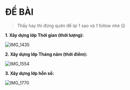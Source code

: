 # ĐỀ BÀI

> Thấy hay thì đừng quên để lại 1 sao và 1 follow nhé 😉

 **1. Xây dựng lớp Thời gian (thời lượng):**

![IMG_1435](https://user-images.githubusercontent.com/84088181/136765825-8d706081-7f57-418c-b9b8-1e6f180378f6.JPG)

 **2. Xây dựng lớp Tháng năm (thời điểm):**

![IMG_1554](https://user-images.githubusercontent.com/84088181/137446527-308e83b8-85b7-4867-972f-4951079f4d2a.PNG)

**3. Xây dựng lớp hỗn số:**

![IMG_1770](https://user-images.githubusercontent.com/84088181/138300503-f5f4c791-a46a-4b96-861a-f650d617abca.jpg)


